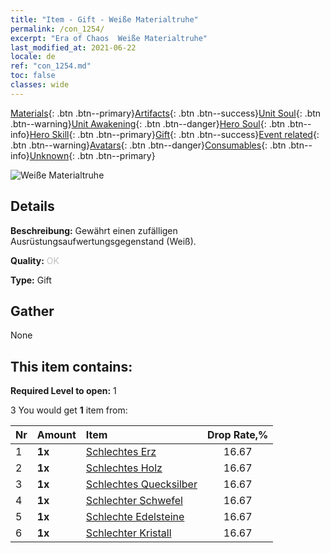 ```yaml
---
title: "Item - Gift - Weiße Materialtruhe"
permalink: /con_1254/
excerpt: "Era of Chaos  Weiße Materialtruhe"
last_modified_at: 2021-06-22
locale: de
ref: "con_1254.md"
toc: false
classes: wide
---
```

 [Materials](/ItemsDE/){: .btn .btn--primary}[Artifacts](/ItemsDE/Artifacts/){: .btn .btn--success}[Unit Soul](/ItemsDE/UnitSoul/){: .btn .btn--warning}[Unit Awakening](/ItemsDE/UnitAwakening/){: .btn .btn--danger}[Hero Soul](/ItemsDE/HeroSoul/){: .btn .btn--info}[Hero Skill](/ItemsDE/HeroSkill/){: .btn .btn--primary}[Gift](/ItemsDE/Gift/){: .btn .btn--success}[Event related](/ItemsDE/Events/){: .btn .btn--warning}[Avatars](/ItemsDE/Avatars/){: .btn .btn--danger}[Consumables](/ItemsDE/Consumables/){: .btn .btn--info}[Unknown](/ItemsDE/Unknown/){: .btn .btn--primary}

 ![Weiße Materialtruhe](/images/t/i_304002.png)

## Details
 **Beschreibung:** Gewährt einen zufälligen Ausrüstungsaufwertungsgegenstand (Weiß).

 **Quality:** <span style="color: #C0C0C0">OK</span>

 **Type:** Gift

## Gather

  None

## This item contains:

 **Required Level to open:** 1

 3 You would get **1** item  from:

  | Nr | Amount |     Item    | Drop Rate,% |
  |:---|:-------|:------------|:---------:|
  | 1 |  **1x** | [Schlechtes Erz](/ItemsDE/mat_1/) | 16.67 | 
  | 2 |  **1x** | [Schlechtes Holz](/ItemsDE/mat_1/) | 16.67 | 
  | 3 |  **1x** | [Schlechtes Quecksilber](/ItemsDE/mat_2/) | 16.67 | 
  | 4 |  **1x** | [Schlechter Schwefel](/ItemsDE/mat_3/) | 16.67 | 
  | 5 |  **1x** | [Schlechte Edelsteine](/ItemsDE/mat_4/) | 16.67 | 
  | 6 |  **1x** | [Schlechter Kristall](/ItemsDE/mat_5/) | 16.67 | 
